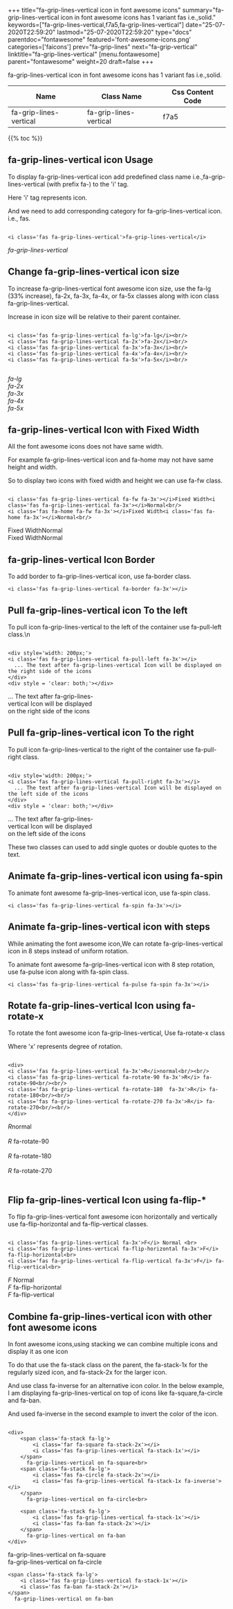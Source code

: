 +++
title="fa-grip-lines-vertical icon in font awesome icons"
summary="fa-grip-lines-vertical icon in font awesome icons has 1 variant fas i.e.,solid."
keywords=["fa-grip-lines-vertical,f7a5,fa-grip-lines-vertical"]
date="25-07-2020T22:59:20"
lastmod="25-07-2020T22:59:20"
type="docs"
parentdoc="fontawesome"
featured='font-awesome-icons.png'
categories=['faicons']
prev="fa-grip-lines"
next="fa-grip-vertical"
linktitle="fa-grip-lines-vertical"
[menu.fontawesome]
parent="fontawesome"
weight=20
draft=false
+++


fa-grip-lines-vertical icon in font awesome icons has 1 variant fas i.e.,solid.

<div class='table-responsive'><table class='table'><thead><tr><th>Name</th><th>Class Name</th><th>Css Content Code</th></tr></thead><tbody><tr><td>fa-grip-lines-vertical</td><td>fa-grip-lines-vertical</td><td>f7a5</td></tr></tbody></table></div>


{{% toc %}}


## fa-grip-lines-vertical icon Usage

To display fa-grip-lines-vertical icon add predefined class name i.e.,fa-grip-lines-vertical (with prefix fa-) to the 'i' tag.

Here 'i' tag represents icon.

And we need to add corresponding category for fa-grip-lines-vertical icon. i.e., fas.


```

<i class='fas fa-grip-lines-vertical'>fa-grip-lines-vertical</i>
```

<i class='fas fa-grip-lines-vertical'>fa-grip-lines-vertical</i>




## Change fa-grip-lines-vertical icon size
To increase fa-grip-lines-vertical font awesome icon size, use the fa-lg (33% increase), fa-2x, fa-3x, fa-4x, or fa-5x classes along with icon class fa-grip-lines-vertical.

Increase in icon size will be relative to their parent container. 

```

<i class='fas fa-grip-lines-vertical fa-lg'>fa-lg</i><br/>
<i class='fas fa-grip-lines-vertical fa-2x'>fa-2x</i><br/>
<i class='fas fa-grip-lines-vertical fa-3x'>fa-3x</i><br/>
<i class='fas fa-grip-lines-vertical fa-4x'>fa-4x</i><br/>
<i class='fas fa-grip-lines-vertical fa-5x'>fa-5x</i><br/>
            
```

<i class='fas fa-grip-lines-vertical fa-lg'>fa-lg</i><br/>
<i class='fas fa-grip-lines-vertical fa-2x'>fa-2x</i><br/>
<i class='fas fa-grip-lines-vertical fa-3x'>fa-3x</i><br/>
<i class='fas fa-grip-lines-vertical fa-4x'>fa-4x</i><br/>
<i class='fas fa-grip-lines-vertical fa-5x'>fa-5x</i><br/>
            



## fa-grip-lines-vertical Icon with Fixed Width 

All the font awesome icons does not have same width.

For example fa-grip-lines-vertical icon and fa-home may not have same height and width.

So to display two icons with fixed width and height we can use fa-fw class.


```

<i class='fas fa-grip-lines-vertical fa-fw fa-3x'></i>Fixed Width<i class='fas fa-grip-lines-vertical fa-3x'></i>Normal<br/>
<i class='fas fa-home fa-fw fa-3x'></i>Fixed Width<i class='fas fa-home fa-3x'></i>Normal<br/>
```

<i class='fas fa-grip-lines-vertical fa-fw fa-3x'></i>Fixed Width<i class='fas fa-grip-lines-vertical fa-3x'></i>Normal<br/>
<i class='fas fa-home fa-fw fa-3x'></i>Fixed Width<i class='fas fa-home fa-3x'></i>Normal<br/>



## fa-grip-lines-vertical Icon Border 

To add border to fa-grip-lines-vertical icon, use fa-border class.


```
<i class='fas fa-grip-lines-vertical fa-border fa-3x'></i>

```
<i class='fas fa-grip-lines-vertical fa-border fa-3x'></i>





## Pull fa-grip-lines-vertical icon To the left

To pull icon fa-grip-lines-vertical to the left of the container use fa-pull-left class.\n

```

<div style='width: 200px;'>
<i class='fas fa-grip-lines-vertical fa-pull-left fa-3x'></i>
  ... The text after fa-grip-lines-vertical Icon will be displayed on the right side of the icons
</div>
<div style = 'clear: both;'></div>
```

<div style='width: 200px;'>
<i class='fas fa-grip-lines-vertical fa-pull-left fa-3x'></i>
  ... The text after fa-grip-lines-vertical Icon will be displayed on the right side of the icons
</div>
<div style = 'clear: both;'></div>




## Pull fa-grip-lines-vertical icon To the right
To pull icon fa-grip-lines-vertical to the right of the container use fa-pull-right class.

```

<div style='width: 200px;'>
<i class='fas fa-grip-lines-vertical fa-pull-right fa-3x'></i>
  ... The text after fa-grip-lines-vertical Icon will be displayed on the left side of the icons
</div>
<div style = 'clear: both;'></div>
```

<div style='width: 200px;'>
<i class='fas fa-grip-lines-vertical fa-pull-right fa-3x'></i>
  ... The text after fa-grip-lines-vertical Icon will be displayed on the left side of the icons
</div>
<div style = 'clear: both;'></div>

These two classes can used to add single quotes or double quotes to the text.


## Animate fa-grip-lines-vertical icon using fa-spin
To animate font awesome fa-grip-lines-vertical icon, use fa-spin class.

```
<i class='fas fa-grip-lines-vertical fa-spin fa-3x'></i>
```
<i class='fas fa-grip-lines-vertical fa-spin fa-3x'></i>




## Animate fa-grip-lines-vertical icon with steps
While animating the font awesome icon,We can rotate fa-grip-lines-vertical icon in 8 steps instead of uniform rotation.

To animate font awesome fa-grip-lines-vertical icon with 8 step rotation, use fa-pulse icon along with fa-spin class.


```
<i class='fas fa-grip-lines-vertical fa-pulse fa-spin fa-3x'></i>

```
<i class='fas fa-grip-lines-vertical fa-pulse fa-spin fa-3x'></i>





## Rotate fa-grip-lines-vertical Icon using fa-rotate-x
To rotate the font awesome icon fa-grip-lines-vertical, Use fa-rotate-x class

Where 'x' represents degree of rotation.


```

<div>
<i class='fas fa-grip-lines-vertical fa-3x'>R</i>normal<br/><br/>
<i class='fas fa-grip-lines-vertical fa-rotate-90 fa-3x'>R</i> fa-rotate-90<br/><br/> 
<i class='fas fa-grip-lines-vertical fa-rotate-180  fa-3x'>R</i> fa-rotate-180<br/><br/> 
<i class='fas fa-grip-lines-vertical fa-rotate-270 fa-3x'>R</i> fa-rotate-270<br/><br/>
</div>
```

<div>
<i class='fas fa-grip-lines-vertical fa-3x'>R</i>normal<br/><br/>
<i class='fas fa-grip-lines-vertical fa-rotate-90 fa-3x'>R</i> fa-rotate-90<br/><br/> 
<i class='fas fa-grip-lines-vertical fa-rotate-180  fa-3x'>R</i> fa-rotate-180<br/><br/> 
<i class='fas fa-grip-lines-vertical fa-rotate-270 fa-3x'>R</i> fa-rotate-270<br/><br/>
</div>




## Flip fa-grip-lines-vertical Icon using fa-flip-*
To flip fa-grip-lines-vertical font awesome icon horizontally and vertically use fa-flip-horizontal and fa-flip-vertical classes. 

```

<i class='fas fa-grip-lines-vertical fa-3x'>F</i> Normal <br>
<i class='fas fa-grip-lines-vertical fa-flip-horizontal fa-3x'>F</i> fa-flip-horizontal<br>
<i class='fas fa-grip-lines-vertical fa-flip-vertical fa-3x'>F</i> fa-flip-vertical<br>
```

<i class='fas fa-grip-lines-vertical fa-3x'>F</i> Normal <br>
<i class='fas fa-grip-lines-vertical fa-flip-horizontal fa-3x'>F</i> fa-flip-horizontal<br>
<i class='fas fa-grip-lines-vertical fa-flip-vertical fa-3x'>F</i> fa-flip-vertical<br>




## Combine fa-grip-lines-vertical icon with other font awesome icons
In font awesome icons,using stacking we can combine multiple icons and display it as one icon 

To do that use the fa-stack class on the parent, the fa-stack-1x for the regularly sized icon, and fa-stack-2x for the larger icon.

And use class fa-inverse for an alternative icon color. 
In the below example, I am displaying fa-grip-lines-vertical on top of icons like fa-square,fa-circle and fa-ban.

And used fa-inverse in the second example to invert the color of the icon.

```

<div>
    <span class='fa-stack fa-lg'>
        <i class='far fa-square fa-stack-2x'></i>
        <i class='fas fa-grip-lines-vertical fa-stack-1x'></i>
    </span>
      fa-grip-lines-vertical on fa-square<br>
    <span class='fa-stack fa-lg'>
        <i class='fas fa-circle fa-stack-2x'></i>
        <i class='fas fa-grip-lines-vertical fa-stack-1x fa-inverse'></i>
    </span>
      fa-grip-lines-vertical on fa-circle<br>

    <span class='fa-stack fa-lg'>
        <i class='fas fa-grip-lines-vertical fa-stack-1x'></i>
        <i class='fas fa-ban fa-stack-2x'></i>
    </span>
      fa-grip-lines-vertical on fa-ban
</div>
```

<div>
    <span class='fa-stack fa-lg'>
        <i class='far fa-square fa-stack-2x'></i>
        <i class='fas fa-grip-lines-vertical fa-stack-1x'></i>
    </span>
      fa-grip-lines-vertical on fa-square<br>
    <span class='fa-stack fa-lg'>
        <i class='fas fa-circle fa-stack-2x'></i>
        <i class='fas fa-grip-lines-vertical fa-stack-1x fa-inverse'></i>
    </span>
      fa-grip-lines-vertical on fa-circle<br>

    <span class='fa-stack fa-lg'>
        <i class='fas fa-grip-lines-vertical fa-stack-1x'></i>
        <i class='fas fa-ban fa-stack-2x'></i>
    </span>
      fa-grip-lines-vertical on fa-ban
</div>






